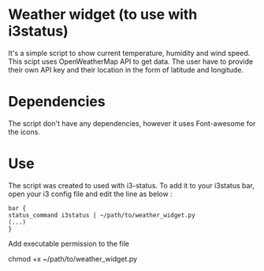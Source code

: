 # Weather widget (to use with i3status)

It's a simple script to show current temperature, humidity and wind speed. This scipt uses OpenWeatherMap API to get data. The user have to provide their own API key and their location in the form of latitude and longitude. 


# Dependencies

The script don't have any dependencies, however it uses Font-awesome for the icons. 

# Use

The script was created to used with i3-status. To add it to your i3status bar, open your i3 config file and edit the line as below :

    bar {
    status_command i3status | ~/path/to/weather_widget.py
    (...)
    }
 
Add executable permission to the file

chmod +x ~/path/to/weather_widget.py 
